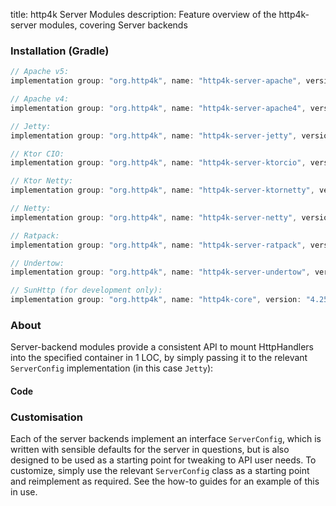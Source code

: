 title: http4k Server Modules
description: Feature overview of the http4k-server modules, covering Server backends

### Installation (Gradle)

```groovy
// Apache v5: 
implementation group: "org.http4k", name: "http4k-server-apache", version: "4.25.4.0"

// Apache v4: 
implementation group: "org.http4k", name: "http4k-server-apache4", version: "4.25.4.0"

// Jetty: 
implementation group: "org.http4k", name: "http4k-server-jetty", version: "4.25.4.0"

// Ktor CIO: 
implementation group: "org.http4k", name: "http4k-server-ktorcio", version: "4.25.4.0"

// Ktor Netty: 
implementation group: "org.http4k", name: "http4k-server-ktornetty", version: "4.25.4.0"

// Netty: 
implementation group: "org.http4k", name: "http4k-server-netty", version: "4.25.4.0"

// Ratpack: 
implementation group: "org.http4k", name: "http4k-server-ratpack", version: "4.25.4.0"

// Undertow: 
implementation group: "org.http4k", name: "http4k-server-undertow", version: "4.25.4.0"

// SunHttp (for development only): 
implementation group: "org.http4k", name: "http4k-core", version: "4.25.4.0"
```

### About
Server-backend modules provide a consistent API to mount HttpHandlers into the specified container in 1 LOC, by 
simply passing it to the relevant `ServerConfig` implementation (in this case `Jetty`):

#### Code [<img class="octocat"/>](https://github.com/http4k/http4k/blob/master/src/docs/guide/reference/servers/example_http.kt)

<script src="https://gist-it.appspot.com/https://github.com/http4k/http4k/blob/master/src/docs/guide/reference/servers/example_http.kt"></script>

### Customisation
Each of the server backends implement an interface `ServerConfig`, which is written with sensible defaults for the server in questions, 
but is also designed to be used as a starting point for tweaking to API user needs. To customize, simply use the relevant `ServerConfig` 
class as a starting point and reimplement as required. See the how-to guides for an example of this in use.
